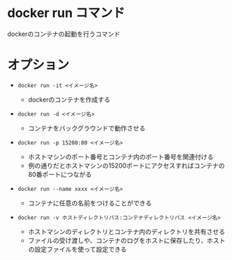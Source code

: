 # docker run コマンド

dockerのコンテナの起動を行うコマンド

# オプション

- `docker run -it <イメージ名>` 

  - dockerのコンテナを作成する
 
- `docker run -d <イメージ名>`

  - コンテナをバックグラウンドで動作させる
 
- `docker run -p 15200:80 <イメージ名>`

  - ホストマシンのポート番号とコンテナ内のポート番号を関連付ける
  - 例の通りだとホストマシンの15200ポートにアクセスすればコンテナの80番ポートにつながる
  
- `docker run --name xxxx <イメージ名>`

  - コンテナに任意の名前をつけることができる
 
- `docker run -v ホストディレクトリパス:コンテナディレクトリパス <イメージ名>`

  - ホストマシンのディレクトリとコンテナ内のディレクトリを共有させる
  - ファイルの受け渡しや、コンテナのログをホストに保存したり、ホストの設定ファイルを使って設定できる
 
 
